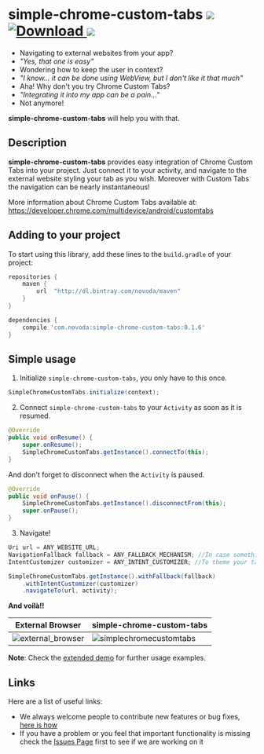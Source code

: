 # simple-chrome-custom-tabs [![](https://ci.novoda.com/buildStatus/icon?job=simple-chrome-custom-tabs)](https://ci.novoda.com/job/simple-chrome-custom-tabs/lastBuild/console) [![Download](https://api.bintray.com/packages/novoda/maven/simple-chrome-custom-tabs/images/download.svg) ](https://bintray.com/novoda/maven/simple-chrome-custom-tabs/_latestVersion) [![](https://raw.githubusercontent.com/novoda/novoda/master/assets/btn_apache_lisence.png)](LICENCE.txt)


- Navigating to external websites from your app? 
- *"Yes, that one is easy"*
- Wondering how to keep the user in context?
- *"I know... it can be done using WebView, but I don't like it that much"*
- Aha! Why don't you try Chrome Custom Tabs? 
- *"Integrating it into my app can be a pain..."*
- Not anymore!

**simple-chrome-custom-tabs** will help you with that.

## Description

**simple-chrome-custom-tabs** provides easy integration of Chrome Custom Tabs into your project.
Just connect it to your activity, and navigate to the external website styling your tab as you wish.
Moreover with Custom Tabs the navigation can be nearly instantaneous!

More information about Chrome Custom Tabs available at: https://developer.chrome.com/multidevice/android/customtabs

## Adding to your project

To start using this library, add these lines to the `build.gradle` of your project:

```groovy
repositories {
    maven {
        url  "http://dl.bintray.com/novoda/maven" 
    }
}

dependencies {
    compile 'com.novoda:simple-chrome-custom-tabs:0.1.6'
}
```    


## Simple usage

1) Initialize `simple-chrome-custom-tabs`, you only have to this once.

```java
SimpleChromeCustomTabs.initialize(context);
```

2) Connect `simple-chrome-custom-tabs` to your `Activity` as soon as it is resumed.

```java
@Override
public void onResume() {
    super.onResume();
    SimpleChromeCustomTabs.getInstance().connectTo(this);
}
```

And don't forget to disconnect when the `Activity` is paused.

```java
@Override
public void onPause() {
    SimpleChromeCustomTabs.getInstance().disconnectFrom(this);
    super.onPause();
}
```

3) Navigate!

```java
Uri url = ANY_WEBSITE_URL;
NavigationFallback fallback = ANY_FALLBACK_MECHANISM; //In case something goes wrong.
IntentCustomizer customizer = ANY_INTENT_CUSTOMIZER; //To theme your tab.

SimpleChromeCustomTabs.getInstance().withFallback(fallback)
    .withIntentCustomizer(customizer)
    .navigateTo(url, activity);
```


**And voilà!!**

External Browser | simple-chrome-custom-tabs
--- | ---
![external_browser](https://github.com/novoda/simple-chrome-custom-tabs/blob/master/art/external_browser.gif) | ![simplechromecustomtabs](https://github.com/novoda/simple-chrome-custom-tabs/blob/master/art/simplechromecustomtabs.gif)

**Note**: 
Check the [extended demo](https://github.com/novoda/simple-chrome-custom-tabs/tree/master/demo-extended) for further usage examples.

## Links

Here are a list of useful links:

 * We always welcome people to contribute new features or bug fixes, [here is how](https://github.com/novoda/novoda/blob/master/CONTRIBUTING.md)
 * If you have a problem or you feel that important functionality is missing check the [Issues Page](https://github.com/novoda/simple-chrome-custom-tabs/issues) first to see if we are working on it
